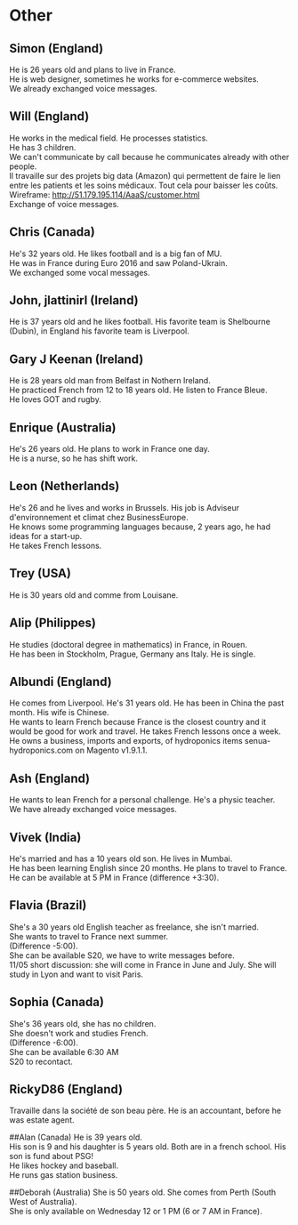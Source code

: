 # Other

## Simon (England)
He is 26 years old and plans to live in France.  
He is web designer, sometimes he works for e-commerce websites.  
We already exchanged voice messages.  

## Will (England)
He works in the medical field. He processes statistics.  
He has 3 children.  
We can't communicate by call because he communicates already with other people.  
Il travaille sur des projets big data (Amazon) qui permettent de faire le lien entre les patients et les soins médicaux. Tout cela pour baisser les coûts.  
Wireframe: http://51.179.195.114/AaaS/customer.html  
Exchange of voice messages.  

## Chris (Canada)
He's 32 years old. He likes football and is a big fan of MU.  
He was in France during Euro 2016 and saw Poland-Ukrain.  
We exchanged some vocal messages.

## John, jlattinirl (Ireland)
He is 37 years old and he likes football. His favorite team is Shelbourne (Dubin), in England his favorite team is Liverpool.  

## Gary J Keenan (Ireland)
He is 28 years old man from Belfast in Nothern Ireland.  
He practiced French from 12 to 18 years old. He listen to France Bleue.  
He loves GOT and rugby.

## Enrique (Australia)
He's 26 years old. He plans to work in France one day.  
He is a nurse, so he has shift work.

## Leon (Netherlands)
He's 26 and he lives and works in Brussels. His job is Adviseur d'environnement et climat chez BusinessEurope.  
He knows some programming languages because, 2 years ago, he had ideas for a start-up.  
He takes French lessons.

## Trey (USA)
He is 30 years old and comme from Louisane.

## Alip (Philippes)
He studies (doctoral degree in mathematics) in France, in Rouen.  
He has been in Stockholm, Prague, Germany ans Italy. He is single.

## Albundi (England)
He comes from Liverpool. He's 31 years old. He has been in China the past month. His wife is Chinese.  
He wants to learn French because France is the closest country and it would be good for work and travel. He takes French lessons once a week.  
He owns a business, imports and exports, of hydroponics items senua-hydroponics.com on Magento v1.9.1.1.  

## Ash (England)
He wants to lean French for a personal challenge.
He's a physic teacher.  
We have already exchanged voice messages.  

## Vivek (India)
He's married and has a 10 years old son. He lives in Mumbai.  
He has been learning English since 20 months. He plans to travel to France.  
He can be available at 5 PM in France (difference +3:30).  

## Flavia (Brazil)
She's a 30 years old English teacher as freelance, she isn't married.  
She wants to travel to France next summer.  
(Difference -5:00).  
She can be available S20, we have to write messages before.  
11/05 short discussion: she will come in France in June and July. She will study in Lyon and want to visit Paris.  

## Sophia (Canada)
She's 36 years old, she has no children.  
She doesn't work and studies French.  
(Difference -6:00).  
She can be available 6:30 AM  
S20 to recontact.  

## RickyD86 (England)
Travaille dans la société de son beau père. He is an accountant, before he was estate agent.

##Alan (Canada)
He is 39 years old.  
His son is 9 and his daughter is 5 years old. Both are in a french school. His son is fund about PSG!  
He likes hockey and baseball.  
He runs gas station business.  

##Deborah (Australia)
She is 50 years old.  She comes from Perth (South West of Australia).  
She is only available on Wednesday 12 or 1 PM (6 or 7 AM in France).